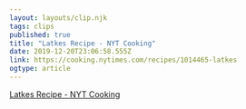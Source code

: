 ```yaml
---
layout: layouts/clip.njk 
tags: clips 
published: true 
title: "Latkes Recipe - NYT Cooking" 
date: 2019-12-20T23:06:58.555Z 
link: https://cooking.nytimes.com/recipes/1014465-latkes 
ogtype: article 
---
```

[Latkes Recipe - NYT Cooking](https://cooking.nytimes.com/recipes/1014465-latkes) 
